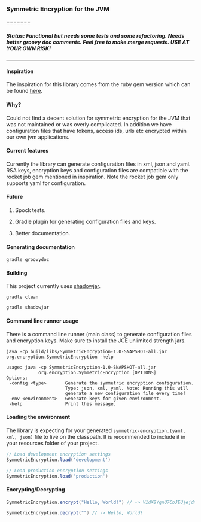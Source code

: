 ### Symmetric Encryption for the JVM
=======

##### Status: Functional but needs some tests and some refactoring. Needs better groovy doc comments. Feel free to make merge requests. USE AT YOUR OWN RISK!
-----------

#### Inspiration

The inspiration for this library comes from the ruby gem version which can be found [here](https://github.com/rocketjob/symmetric-encryption).

#### Why?

Could not find a decent solution for symmetric encryption for the JVM that was not maintained or was overly complicated.
In addition we have configuration files that have tokens, access ids, urls etc encrypted within our own jvm applications.

#### Current features

Currently the library can generate configuration files in xml, json and yaml. RSA keys, encryption keys and
configuration files are compatible with the rocket job gem mentioned in inspiration. Note the rocket job gem only supports
yaml for configuration.

#### Future

1. Spock tests.

2. Gradle plugin for generating configuration files and keys.

3. Better documentation.

#### Generating documentation

```
gradle groovydoc
```

#### Building

This project currently uses [shadowjar](https://github.com/johnrengelman/shadow).

```
gradle clean

gradle shadowjar
```
 
#### Command line runner usage

There is a command line runner (main class) to generate configuration files and encryption keys. 
Make sure to install the JCE unlimited strength jars.

```
java -cp build/libs/SymmetricEncryption-1.0-SNAPSHOT-all.jar org.encryption.SymmetricEncryption -help

usage: java -cp SymmetricEncryption-1.0-SNAPSHOT-all.jar
            org.encryption.SymmetricEncryption [OPTIONS]
Options:
 -config <type>       Generate the symmetric encryption configuration.
                      Type: json, xml, yaml. Note: Running this will
                      generate a new configuration file every time!
 -env <environment>   Generate keys for given environment.
 -help                Print this message.
```


#### Loading the environment
 
The library is expecting for your generated `symmetric-encryption.(yaml, xml, json)` file to live on the classpath. It is recommended to include it in your resources folder of your project.

```groovy
// Load development encryption settings
SymmetricEncryption.load('development')

// Load production encryption settings
SymmetricEncryption.load('production')
```


#### Encrypting/Decrypting

```groovy
SymmetricEncryption.encrypt("Hello, World!") // -> V1dX8YgnU7CbJEUjejdxTA==

SymmetricEncryption.decrypt("") // -> Hello, World!
```
